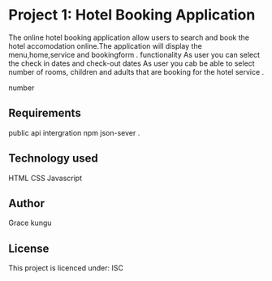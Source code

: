 # Project 1: Hotel Booking Application 

The online hotel booking application allow users to search and book the hotel accomodation online.The application will display the menu,home,service and bookingform .
functionality
As user you can select the check in dates and check-out dates
As user you cab be able to select number of rooms, children and adults that are booking for the hotel service . 


number
## Requirements

public api intergration 
npm
json-sever .

## Technology used
HTML CSS Javascript 

## Author
Grace kungu

## License
This project is licenced under: ISC